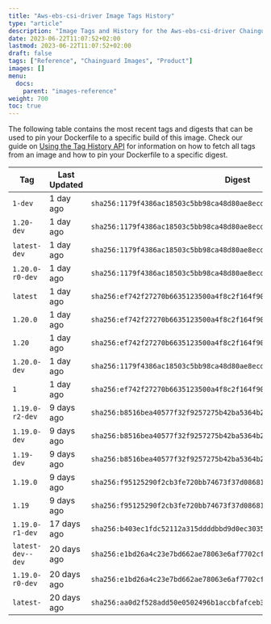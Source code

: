 ```yaml
---
title: "Aws-ebs-csi-driver Image Tags History"
type: "article"
description: "Image Tags and History for the Aws-ebs-csi-driver Chainguard Image"
date: 2023-06-22T11:07:52+02:00
lastmod: 2023-06-22T11:07:52+02:00
draft: false
tags: ["Reference", "Chainguard Images", "Product"]
images: []
menu:
  docs:
    parent: "images-reference"
weight: 700
toc: true
---
```


The following table contains the most recent tags and digests that can be used to pin your Dockerfile to a specific build of this image. Check our guide on [Using the Tag History API](/chainguard/chainguard-images/using-the-tag-history-api/) for information on how to fetch all tags from an image and how to pin your Dockerfile to a specific digest.

| Tag               | Last Updated | Digest                                                                    |
|-------------------|--------------|---------------------------------------------------------------------------|
| `1-dev`           | 1 day ago    | `sha256:1179f4386ac18503c5bb98ca48d80ae8ecdbde149afaca4810ce48c865b637ed` |
| `1.20-dev`        | 1 day ago    | `sha256:1179f4386ac18503c5bb98ca48d80ae8ecdbde149afaca4810ce48c865b637ed` |
| `latest-dev`      | 1 day ago    | `sha256:1179f4386ac18503c5bb98ca48d80ae8ecdbde149afaca4810ce48c865b637ed` |
| `1.20.0-r0-dev`   | 1 day ago    | `sha256:1179f4386ac18503c5bb98ca48d80ae8ecdbde149afaca4810ce48c865b637ed` |
| `latest`          | 1 day ago    | `sha256:ef742f27270b6635123500a4f8c2f164f9031faf1122e51cfc860d23e48f79cb` |
| `1.20.0`          | 1 day ago    | `sha256:ef742f27270b6635123500a4f8c2f164f9031faf1122e51cfc860d23e48f79cb` |
| `1.20`            | 1 day ago    | `sha256:ef742f27270b6635123500a4f8c2f164f9031faf1122e51cfc860d23e48f79cb` |
| `1.20.0-dev`      | 1 day ago    | `sha256:1179f4386ac18503c5bb98ca48d80ae8ecdbde149afaca4810ce48c865b637ed` |
| `1`               | 1 day ago    | `sha256:ef742f27270b6635123500a4f8c2f164f9031faf1122e51cfc860d23e48f79cb` |
| `1.19.0-r2-dev`   | 9 days ago   | `sha256:b8516bea40577f32f9257275b42ba5364b28884ea8d7af8adc9e2da518f92639` |
| `1.19.0-dev`      | 9 days ago   | `sha256:b8516bea40577f32f9257275b42ba5364b28884ea8d7af8adc9e2da518f92639` |
| `1.19-dev`        | 9 days ago   | `sha256:b8516bea40577f32f9257275b42ba5364b28884ea8d7af8adc9e2da518f92639` |
| `1.19.0`          | 9 days ago   | `sha256:f95125290f2cb3fe720bb74673f37d08681634abc17ef7c9973bce9daf877ffc` |
| `1.19`            | 9 days ago   | `sha256:f95125290f2cb3fe720bb74673f37d08681634abc17ef7c9973bce9daf877ffc` |
| `1.19.0-r1-dev`   | 17 days ago  | `sha256:b403ec1fdc52112a315ddddbbd9d0ec30359d97b7a9f8c2918e2ae6794c734ed` |
| `latest-dev--dev` | 20 days ago  | `sha256:e1bd26a4c23e7bd662ae78063e6af7702cf8b4df648bb6cb5639c3e504df128d` |
| `1.19.0-r0-dev`   | 20 days ago  | `sha256:e1bd26a4c23e7bd662ae78063e6af7702cf8b4df648bb6cb5639c3e504df128d` |
| `latest-`         | 20 days ago  | `sha256:aa0d2f528add50e0502496b1accbfafceb3b4486a6afb2853c4bb81e3272c958` |
